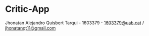 # Critic-App
Jhonatan Alejandro Quisbert Tarqui - 1603379 - 1603379@uab.cat / jhonatanqt11@gmail.com
